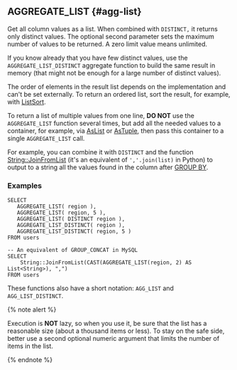 ## AGGREGATE_LIST {#agg-list}

Get all column values as a list. When combined with `DISTINCT,` it returns only distinct values. The optional second parameter sets the maximum number of values to be returned. A zero limit value means unlimited.

If you know already that you have few distinct values, use the `AGGREGATE_LIST_DISTINCT` aggregate function to build the same result in memory (that might not be enough for a large number of distinct values).

The order of elements in the result list depends on the implementation and can't be set externally. To return an ordered list, sort the result, for example, with [ListSort](../../list.md#listsort).

To return a list of multiple values from one line, **DO NOT** use the `AGGREGATE_LIST` function several times, but add all the needed values to a container, for example, via [AsList](../../basic.md#aslist) or [AsTuple](../../basic.md#astuple), then pass this container to a single `AGGREGATE_LIST` call.

For example, you can combine it with `DISTINCT` and the function [String::JoinFromList](../../../udf/list/string.md) (it's an equivalent of `','.join(list)` in Python) to output to a string all the values found in the column after [GROUP BY](../../../syntax/group_by.md).

### Examples

```yql
SELECT
   AGGREGATE_LIST( region ),
   AGGREGATE_LIST( region, 5 ),
   AGGREGATE_LIST( DISTINCT region ),
   AGGREGATE_LIST_DISTINCT( region ),
   AGGREGATE_LIST_DISTINCT( region, 5 )
FROM users
```

```yql
-- An equivalent of GROUP_CONCAT in MySQL
SELECT
    String::JoinFromList(CAST(AGGREGATE_LIST(region, 2) AS List<String>), ",")
FROM users
```

These functions also have a short notation: `AGG_LIST` and `AGG_LIST_DISTINCT`.

{% note alert %}

Execution is **NOT** lazy, so when you use it, be sure that the list has a reasonable size (about a thousand items or less). To stay on the safe side, better use a second optional numeric argument that limits the number of items in the list.

{% endnote %}

